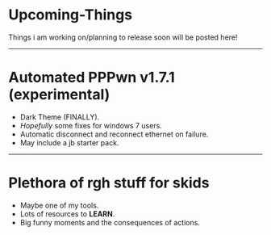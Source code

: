 # Upcoming-Things
Things i am working on/planning to release soon will be posted here!

---
# Automated PPPwn v1.7.1 (experimental)
+ Dark Theme (FINALLY).
+ *Hopefully* some fixes for windows 7 users.
+ Automatic disconnect and reconnect ethernet on failure.
+ May include a jb starter pack.

---
# Plethora of rgh stuff for skids
+ Maybe one of my tools.
+ Lots of resources to **LEARN**.
+ Big funny moments and the consequences of actions.

